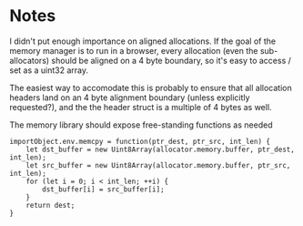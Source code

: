 # Notes

I didn't put enough importance on aligned allocations. If the goal of the memory manager is to run in a browser, every allocation (even the sub-allocators) should be aligned on a 4 byte boundary, so it's easy to access / set as a uint32 array.

The easiest way to accomodate this is probably to ensure that all allocation headers land on an 4 byte alignment boundary (unless explicitly requested?), and the the header struct is a multiple of 4 bytes as well.

The memory library should expose free-standing functions as needed

```
importObject.env.memcpy = function(ptr_dest, ptr_src, int_len) {
    let dst_buffer = new Uint8Array(allocator.memory.buffer, ptr_dest, int_len);
    let src_buffer = new Uint8Array(allocator.memory.buffer, ptr_src, int_len);
    for (let i = 0; i < int_len; ++i) {
        dst_buffer[i] = src_buffer[i];
    }
    return dest;
}
```
